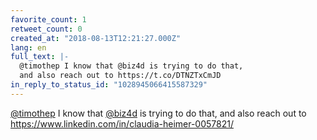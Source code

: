 ```yaml
---
favorite_count: 1
retweet_count: 0
created_at: "2018-08-13T12:21:27.000Z"
lang: en
full_text: |-
  @timothep I know that @biz4d is trying to do that,
  and also reach out to https://t.co/DTNZTxCmJD
in_reply_to_status_id: "1028945066415587329"
---
```


[@timothep](https://twitter.com/timothep) I know that
[@biz4d](https://twitter.com/biz4d) is trying to do that, and also reach out to
<https://www.linkedin.com/in/claudia-heimer-0057821/>

